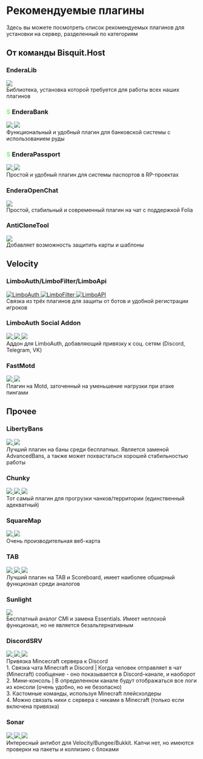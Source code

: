 <script setup>
import keks from '/.vitepress/theme/keks.vue'
</script>

# Рекомендуемые плагины

Здесь вы можете посмотреть список рекомендуемых плагинов для установки на сервер, разделенный по категориям

## От команды Bisquit.Host

<div class="flex">
    <h3>EnderaLib</h3>
    <a href="https://modrinth.com/plugin/enderalib" target="_blank">
        <img src="/modrinth.webp" class="sex">
    </a>
</div>
<keks>
    Библиотека, установка которой требуется для работы всех наших плагинов
</keks>

<div class="flex">
    <h3><b style="color:lightgreen">$</b> EnderaBank</h3>
    <a href="/ebank">
        <img src="/bisquit.webp">
    </a>
    <a href="https://black-minecraft.com/resources/enderabank.5300" target="_blank">
        <img src="/bm.webp" class="sex">
    </a>
</div>
<keks>
    Функциональный и удобный плагин для банковской системы с использованием руды
</keks>

<div class="flex">
    <h3><b style="color:lightgreen">$</b> EnderaPassport</h3>
    <a href="/epassport">
        <img src="/bisquit.webp">
    </a>
    <a href="https://black-minecraft.com/resources/enderapassport.4881" target="_blank">
        <img src="/bm.webp" class="sex">
    </a>
</div>
<keks>
    Простой и удобный плагин для системы паспортов в RP-проектах
</keks>

<div class="flex">
    <h3>EnderaOpenChat</h3>
    <a href="https://modrinth.com/plugin/enderaopenchat" target="_blank">
        <img src="/modrinth.webp" class="sex">
    </a>
</div>
<keks>
    Простой, стабильный и современный плагин на чат с поддержкой Folia
</keks>

<div class="flex">
    <h3>AntiCloneTool</h3>
    <a href="https://modrinth.com/plugin/anticlonetool" target="_blank">
        <img src="/modrinth.webp" class="sex">
    </a>
</div>
<keks>
    Добавляет возможность защитить карты и шаблоны
</keks>

## Velocity

<div class="flex">
    <h3>LimboAuth/LimboFilter/LimboApi</h3>
    <a href="https://github.com/Elytrium/LimboAuth/releases" target="_blank">
        <img src="/github.webp" class="sex" title="LimboAuth">
    </a>
    <a href="https://github.com/Elytrium/LimboFilter/releases" target="_blank">
        <img src="/github.webp" class="sex" title="LimboFilter">
    </a>
    <a href="https://github.com/Elytrium/LimboAPI/releases" target="_blank">
        <img src="/github.webp" class="sex" title="LimboAPI">
    </a>
</div>
<keks>
    Связка из трёх плагинов для защиты от ботов и удобной регистрации игроков
</keks>

<div class="flex">
    <h3>LimboAuth Social Addon</h3>
    <a href="https://modrinth.com/plugin/limboauth-socialaddon" target="_blank">
        <img src="/modrinth.webp" class="sex">
    </a>
    <a href="https://github.com/Elytrium/LimboAuth-SocialAddon/releases" target="_blank">
        <img src="/github.webp" class="sex">
    </a>
    <a href="https://www.spigotmc.org/resources/limboauth-social-addon.102170" target="_blank">
        <img src="/spigot.webp" class="sex">
    </a>
</div>
<keks>
    Аддон для LimboAuth, добавляющий привязку к соц. сетям (Discord, Telegram, VK)
</keks>

<div class="flex">
    <h3>FastMotd</h3>
    <a href="https://modrinth.com/plugin/fastmotd/versions" target="_blank">
        <img src="/modrinth.webp" class="sex">
    </a>
    <a href="https://github.com/Elytrium/FastMOTD/releases" target="_blank">
        <img src="/github.webp" class="sex">
    </a>
</div>
<keks>
    Плагин на Motd, заточенный на уменьшение нагрузки при атаке пингами
</keks>

## Прочее

<div class="flex">
    <h3>LibertyBans</h3>
    <a href="https://github.com/A248/LibertyBans/releases" target="_blank">
        <img src="/modrinth.webp" class="sex">
    </a>
    <a href="https://www.spigotmc.org/resources/libertybans.81063" target="_blank">
        <img src="/github.webp" class="sex">
    </a>
</div>
<keks>
    Лучший плагин на баны среди бесплатных. Является заменой AdvancedBans, а также может похвастаться хорошей стабильностью работы
</keks>

<div class="flex">
    <h3>Chunky</h3>
    <a href="https://modrinth.com/plugin/chunky" target="_blank">
        <img src="/modrinth.webp" class="sex">
    </a>
    <a href="https://github.com/pop4959/Chunky" target="_blank">
        <img src="/github.webp" class="sex">
    </a>
    <a href="https://www.spigotmc.org/resources/chunky.81534" target="_blank">
        <img src="/spigot.webp" class="sex">
    </a>
</div>
<keks>
    Тот самый плагин для прогрузки чанков/территории (единственный адекватный)
</keks>

<div class="flex">
    <h3>SquareMap</h3>
    <a href="https://modrinth.com/plugin/squaremap" target="_blank">
        <img src="/modrinth.webp" class="sex">
    </a>
    <a href="https://github.com/jpenilla/squaremap/releases" target="_blank">
        <img src="/github.webp" class="sex">
    </a>
</div>
<keks>
    Очень производительная веб-карта
</keks>

<div class="flex">
    <h3>TAB</h3>
    <a href="https://modrinth.com/plugin/tab-was-taken" target="_blank">
        <img src="/modrinth.webp" class="sex">
    </a>
    <a href="https://github.com/NEZNAMY/TAB/releases" target="_blank">
        <img src="/github.webp" class="sex">
    </a>
    <a href="https://www.spigotmc.org/resources/57806" target="_blank">
        <img src="/spigot.webp" class="sex">
    </a>
</div>
<keks>
    Лучший плагин на TAB и Scoreboard, имеет наиболее обширный функционал среди аналогов
</keks>

<div class="flex">
    <h3>Sunlight</h3>
    <a href="https://www.spigotmc.org/resources/sunlight-server-management-plugin-essentials-update-part-ii.67733" target="_blank">
        <img src="/spigot.webp" class="sex">
    </a>
</div>
<keks>
    Бесплатный аналог CMI и замена Essentials. Имеет неплохой функционал, но не является безальтернативным
</keks>

<div class="flex">
    <h3>DiscordSRV</h3>
    <a href="https://modrinth.com/plugin/discordsrv/versions" target="_blank">
        <img src="/modrinth.webp" class="sex">
    </a>
    <a href="https://github.com/DiscordSRV/DiscordSRV/releases" target="_blank">
        <img src="/github.webp" class="sex">
    </a>
    <a href="https://www.spigotmc.org/resources/discordsrv.18494" target="_blank">
        <img src="/spigot.webp" class="sex">
    </a>
</div>
<keks>
    Привязка Mincecraft сервера к Discord<br>
    1. Связка чата Minecraft и Discord | Когда человек отправляет в чат (Minecraft) сообщение - оно показывается в Discord-канале, и наоборот<br>
    2. Мини-консоль | В определенном канале будут отображаться все логи из консоли (очень удобно, но не безопасно)<br>
    3. Кастомные команды, используя Minecraft плейсхолдеры<br>
    4. Можно связать ники с сервера с никами в Minecraft (только если включена привязка)<br>
</keks>

<div class="flex">
    <h3>Sonar</h3>
    <a href="https://modrinth.com/plugin/sonar" target="_blank">
        <img src="/modrinth.webp" class="sex">
    </a>
    <a href="https://github.com/jonesdevelopment/sonar" target="_blank">
        <img src="/github.webp" class="sex">
    </a>
    <a href="https://www.spigotmc.org/resources/sonar.115239" target="_blank">
        <img src="/spigot.webp" class="sex">
    </a>
</div>
<keks>
    Интересный антибот для Velocity/Bungee/Bukkit. Капчи нет, но имеются проверки на пакеты и коллизию с блоками
</keks>